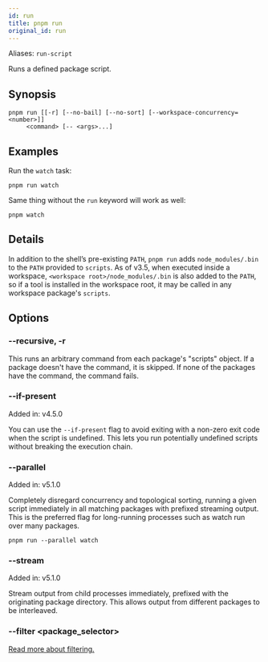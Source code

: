 ```yaml
---
id: run
title: pnpm run
original_id: run
---
```


Aliases: `run-script`

Runs a defined package script.

## Synopsis

```text
pnpm run [[-r] [--no-bail] [--no-sort] [--workspace-concurrency=<number>]]
     <command> [-- <args>...]
```

## Examples

Run the `watch` task:

```text
pnpm run watch
```

Same thing without the `run` keyword will work as well:

```text
pnpm watch
```

## Details

In addition to the shell’s pre-existing `PATH`, `pnpm run` adds `node_modules/.bin`
to the `PATH` provided to `scripts`. As of v3.5, when executed inside a workspace,
`<workspace root>/node_modules/.bin` is also added to the `PATH`, so if a tool
is installed in the workspace root, it may be called in any workspace package's `scripts`.

## Options

### --recursive, -r

This runs an arbitrary command from each package's "scripts" object.
If a package doesn't have the command, it is skipped.
If none of the packages have the command, the command fails.

### --if-present

Added in: v4.5.0

You can use the `--if-present` flag to avoid exiting with a non-zero exit code
when the script is undefined. This lets you run potentially undefined scripts
without breaking the execution chain.

### --parallel

Added in: v5.1.0

Completely disregard concurrency and topological sorting, running a given script
immediately in all matching packages with prefixed streaming output. This is the
preferred flag for long-running processes such as watch run over many packages.

```text
pnpm run --parallel watch
```

### --stream

Added in: v5.1.0

Stream output from child processes immediately, prefixed with the originating package directory.
This allows output from different packages to be interleaved.

### --filter &lt;package_selector>

[Read more about filtering.](../filtering)

